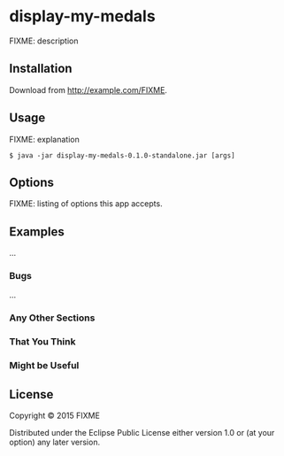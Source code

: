 # display-my-medals

FIXME: description

## Installation

Download from http://example.com/FIXME.

## Usage

FIXME: explanation

    $ java -jar display-my-medals-0.1.0-standalone.jar [args]

## Options

FIXME: listing of options this app accepts.

## Examples

...

### Bugs

...

### Any Other Sections
### That You Think
### Might be Useful

## License

Copyright © 2015 FIXME

Distributed under the Eclipse Public License either version 1.0 or (at
your option) any later version.
